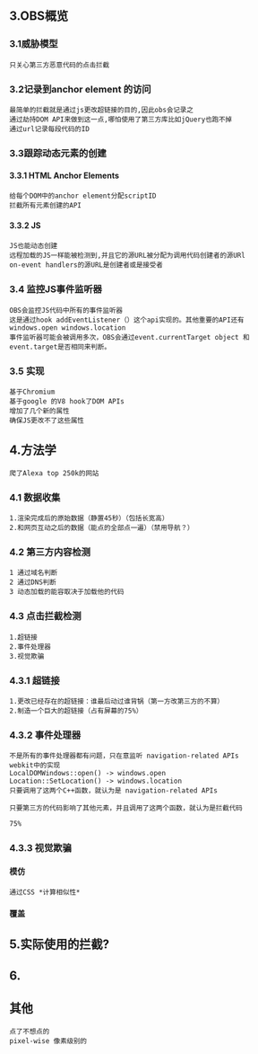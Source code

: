 
## 3.OBS概览

### 3.1威胁模型 
    只关心第三方恶意代码的点击拦截 
### 3.2记录到anchor element 的访问
    最简单的拦截就是通过js更改超链接的目的,因此obs会记录之
    通过劫持DOM API来做到这一点,哪怕使用了第三方库比如jQuery也跑不掉
    通过url记录每段代码的ID
### 3.3跟踪动态元素的创建
#### 3.3.1 HTML Anchor Elements
    给每个DOM中的anchor element分配scriptID
    拦截所有元素创建的API
#### 3.3.2 JS
    JS也能动态创建
    远程加载的JS一样能被检测到,并且它的源URL被分配为调用代码创建者的源URl
    on-event handlers的源URL是创建者或是接受者

### 3.4 监控JS事件监听器
    OBS会监控JS代码中所有的事件监听器
    这是通过hook addEventListener（）这个api实现的。其他重要的API还有windows.open windows.location
    事件监听器可能会被调用多次，OBS会通过event.currentTarget object 和 event.target是否相同来判断。
### 3.5 实现
    基于Chromium
    基于google 的V8 hook了DOM APIs
    增加了几个新的属性
    确保JS更改不了这些属性


## 4.方法学
    爬了Alexa top 250k的网站
### 4.1 数据收集
    1.渲染完成后的原始数据（静置45秒）（包括长宽高）
    2.和网页互动之后的数据（能点的全部点一遍）（禁用导航？）
### 4.2 第三方内容检测
    1 通过域名判断
    2 通过DNS判断
    3 动态加载的能容取决于加载他的代码
### 4.3 点击拦截检测
    1.超链接
    2.事件处理器
    3.视觉欺骗
### 4.3.1 超链接
    1.更改已经存在的超链接：谁最后动过谁背锅（第一方改第三方的不算）
    2.制造一个巨大的超链接（占有屏幕的75%）
### 4.3.2 事件处理器
    不是所有的事件处理器都有问题，只在意监听 navigation-related APIs
    webkit中的实现
    LocalDOMWindows::open() -> windows.open 
    Location::SetLocation() -> windows.location
    只要调用了这两个C++函数，就认为是 navigation-related APIs

    只要第三方的代码影响了其他元素，并且调用了这两个函数，就认为是拦截代码

    75%
### 4.3.3 视觉欺骗
#### 模仿 
    通过CSS *计算相似性*
#### 覆盖
####






## 5.实际使用的拦截?

## 6.

## 其他
    点了不想点的
    pixel-wise 像素级别的
